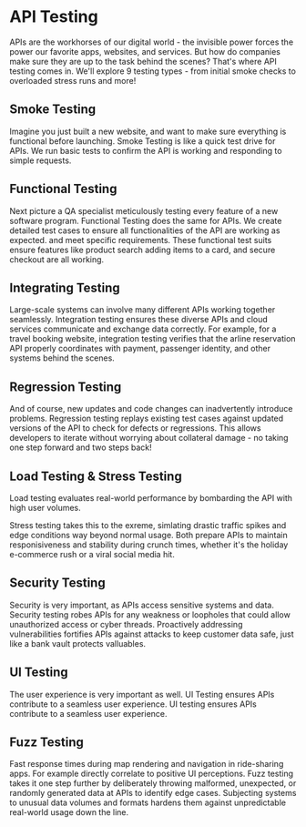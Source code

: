 # API Testing

APIs are the workhorses of our digital world - the invisible power forces the power our favorite apps, websites, and services. But how do companies make sure they are up to the task behind the scenes? That's where API testing comes in. We'll explore 9 testing types - from initial smoke checks to overloaded stress runs and more!

## Smoke Testing

Imagine you just built a new website, and want to make sure everything is functional before launching. Smoke Testing is like a quick test drive for APIs. We run basic tests to confirm the API is working and responding to simple requests.

## Functional Testing

Next picture a QA specialist meticulously testing every feature of a new software program. Functional Testing does the same for APIs. We create detailed test cases to ensure all functionalities of the API are working as expected. and meet specific requirements. These functional test suits ensure features like product search adding items to a card, and secure checkout are all working.

## Integrating Testing

Large-scale systems can involve many different APIs working together seamlessly. Integration testing ensures these diverse APIs and cloud services communicate and exchange data correctly. For example, for a travel booking website, integration testing verifies that the arline reservation API properly coordinates with payment, passenger identity, and other systems behind the scenes.

## Regression Testing

And of course, new updates and code changes can inadvertently introduce problems. Regression testing replays existing test cases against updated versions of the API to check for defects or regressions. This allows developers to iterate without worrying about collateral damage - no taking one step forward and two steps back!

## Load Testing & Stress Testing

Load testing evaluates real-world performance by bombarding the API with high user volumes.

Stress testing takes this to the exreme, simlating drastic traffic spikes and edge conditions way beyond normal usage. Both prepare APIs to maintain responisiveness and stability during crunch times, whether it's the holiday e-commerce rush or a viral social media hit.

## Security Testing

Security is very important, as APIs access sensitive systems and data. Security testing robes APIs for any weakness or loopholes that could allow unauthorized access or cyber threads. Proactively addressing vulnerabilities fortifies APIs against attacks to keep customer data safe, just like a bank vault protects valluables.

## UI Testing

The user experience is very important as well. UI Testing ensures APIs contribute to a seamless user experience. UI testing ensures APIs contribute to a seamless user experience.

## Fuzz Testing

Fast response times during map rendering and navigation in ride-sharing apps. For example directly correlate to positive UI perceptions. Fuzz testing takes it one step further by deliberately throwing malformed, unexpected, or randomly generated data at APIs to identify edge cases. Subjecting systems to unusual data volumes and formats hardens them against unpredictable real-world usage down the line.

